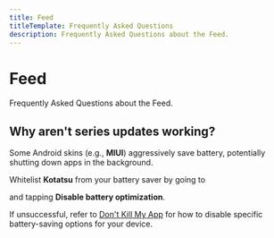 ```yaml
---
title: Feed
titleTemplate: Frequently Asked Questions
description: Frequently Asked Questions about the Feed.
---
```


# Feed
Frequently Asked Questions about the Feed.

## Why aren't series updates working?
Some Android skins (e.g., **MIUI**) aggressively save battery, potentially shutting down apps in the background.

Whitelist **Kotatsu** from your battery saver by going to <nav to="checking"> and tapping **Disable battery optimization**.

If unsuccessful, refer to [Don't Kill My App](https://dontkillmyapp.com/) for how to disable specific battery-saving options for your device.